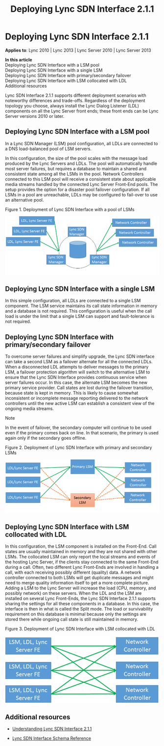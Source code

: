 ﻿---
title: Deploying Lync SDN Interface 2.1.1
TOCTitle: Deploying Lync SDN Interface 2.1.1
ms:assetid: 28293ebc-d1f4-4715-b7cd-276055e48015
ms:mtpsurl: https://msdn.microsoft.com/en-us/library/Dn785194(v=office.15)
ms:contentKeyID: 62952678
ms.date: 02/16/2015
mtps_version: v=office.15
---

# Deploying Lync SDN Interface 2.1.1


**Applies to**: Lync 2010 | Lync 2013 | Lync Server 2010 | Lync Server 2013

**In this article**  
Deploying Lync SDN Interface with a LSM pool  
Deploying Lync SDN Interface with a single LSM  
Deploying Lync SDN Interface with primary/secondary failover  
Deploying Lync SDN Interface with LSM collocated with LDL  
Additional resources  

Lync SDN Interface 2.1.1 supports different deployment scenarios with noteworthy differences and trade-offs. Regardless of the deployment topology you choose, always install the Lync Dialog Listener (LDL) components on all the Lync Server front ends; these front ends can be Lync Server versions 2010 or later.

## Deploying Lync SDN Interface with a LSM pool

In a Lync SDN Manager (LSM) pool configuration, all LDLs are connected to a DNS load-balanced pool of LSM servers.

In this configuration, the size of the pool scales with the message load produced by the Lync Servers and LDLs. The pool will automatically handle most server failures, but requires a database to maintain a shared and consistent state among all the LSMs in the pool. Network Controllers connected to this LSM pool will receive a consistent state about applicable media streams handled by the connected Lync Server Front-End pools. The setup provides the option for a disaster pool failover configuration. If all LSMs in a pool are unreachable, LDLs may be configured to fail-over to use an alternative pool.

Figure 1. Deployment of Lync SDN Interface with a pool of LSMs

  
![Deploying Lync SDNI with LSM pool](images/Dn785194.Lync_sdn_interface_deploy_with_LSM_pool(Office.15).png "Deploying Lync SDNI with LSM pool")

## Deploying Lync SDN Interface with a single LSM

In this simple configuration, all LDLs are connected to a single LSM component. The LSM service maintains its call state information in memory and a database is not required. This configuration is useful when the call load is under the limit that a single LSM can support and fault-tolerance is not required.

## Deploying Lync SDN Interface with primary/secondary failover

To overcome server failures and simplify upgrade, the Lync SDN interface can take a second LSM as a failover alternate for all the connected LDLs. When a disconnected LDL attempts to deliver messages to the primary LSM, a failover protection algorithm will switch to the alternative LSM to ensure that the Lync SDN Interface provides continuous service when server failures occur. In this case, the alternate LSM becomes the new primary service provider. Call states are lost during the failover transition, because state is kept in memory. This is likely to cause somewhat inconsistent or incomplete message reporting delivered to the network controllers until the new active LSM can establish a consistent view of the ongoing media streams.


> [!NOTE]
> <P>In the event of failover, the secondary computer will continue to be used even if the primary comes back on line. In that scenario, the primary is used again only if the secondary goes offline.</P>



Figure 2. Deployment of Lync SDN Interface with primary and secondary LSMs

  
![Deploying Lync SDNI with primary and secondary LSM](images/Dn785194.Lync_sdn_interface_deploy_with_primary_secondary_LSMs(Office.15).png "Deploying Lync SDNI with primary and secondary LSM")

## Deploying Lync SDN Interface with LSM collocated with LDL

In this configuration, the LSM component is installed on the Front-End. Call states are usually maintained in memory and they are not shared with other LSMs. The collocated LSM can only report the local streams and events of the hosting Lync Server, if the clients stay connected to the same Front-End during a call. Often, two different Lync Front-Ends are involved in handling a call, with each receiving possibly different (quality) data. A network controller connected to both LSMs will get duplicate messages and might need to merge quality information itself to get a more complete picture. Adding a LSM to the Lync Server will increase the load (CPU, memory, and possibly network) on these servers. When the LDL and the LSM are installed on several Lync Front-Ends, the Lync SDN Interface 2.1.1 supports sharing the settings for all these components in a database. In this case, the interface is then in what is called the Split mode. The load or survivability requirement on this database is minimal because only the settings are stored there while ongoing call state is still maintained in memory.

Figure 3. Deployment of Lync SDN Interface with LSM collocated with LDL

  
![Deploying Lync SDNI with LSM collocated with LDL](images/Dn785194.Lync_sdn_interface_deploy_with_lsm_colloated_with_ldl(Office.15).png "Deploying Lync SDNI with LSM collocated with LDL")

## Additional resources

  - [Understanding Lync SDN Interface 2.1.1](understanding-lync-sdn-interface-2-1-1.md)

  - [Lync SDN Interface Schema Reference](lync-sdn-interface-schema-reference.md)

